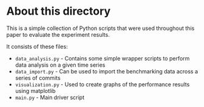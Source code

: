 # About this directory
This is a simple collection of Python scripts that were used throughout this paper to evaluate the experiment results.

It consists of these files:
* `data_analysis.py` - Contains some simple wrapper scripts to perform data analysis on a given time series
* `data_import.py` - Can be used to import the benchmarking data across a series of commits
* `visualization.py` - Used to create graphs of the performance results using matplotlib 
* `main.py` - Main driver script